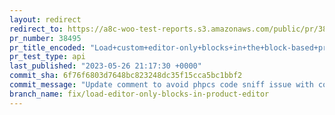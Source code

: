 ```yaml
---
layout: redirect
redirect_to: https://a8c-woo-test-reports.s3.amazonaws.com/public/pr/38495/api/index.html
pr_number: 38495
pr_title_encoded: "Load+custom+editor-only+blocks+in+the+block-based+product+editor"
pr_test_type: api
last_published: "2023-05-26 21:17:30 +0000"
commit_sha: 6f76f6803d7648bc823248dc35f15cca5bc1bbf2
commit_message: "Update comment to avoid phpcs code sniff issue with comment"
branch_name: fix/load-editor-only-blocks-in-product-editor
---
```

